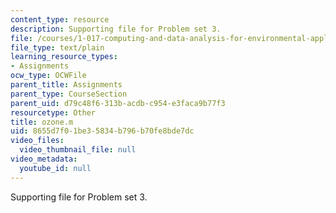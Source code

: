 ```yaml
---
content_type: resource
description: Supporting file for Problem set 3.
file: /courses/1-017-computing-and-data-analysis-for-environmental-applications-fall-2003/8655d7f01be35834b796b70fe8bde7dc_ozone.m
file_type: text/plain
learning_resource_types:
- Assignments
ocw_type: OCWFile
parent_title: Assignments
parent_type: CourseSection
parent_uid: d79c48f6-313b-acdb-c954-e3faca9b77f3
resourcetype: Other
title: ozone.m
uid: 8655d7f0-1be3-5834-b796-b70fe8bde7dc
video_files:
  video_thumbnail_file: null
video_metadata:
  youtube_id: null
---
```

Supporting file for Problem set 3.

